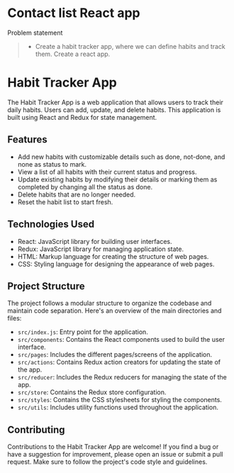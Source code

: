 # Contact list React app

Problem statement

> - Create a habit tracker app, where we can define habits and track them. Create a react app.

#

# Habit Tracker App

The Habit Tracker App is a web application that allows users to track their daily habits. Users can add, update, and delete habits. This application is built using React and Redux for state management.

## Features

- Add new habits with customizable details such as done, not-done, and none as status to mark.
- View a list of all habits with their current status and progress.
- Update existing habits by modifying their details or marking them as completed by changing all the status as done.
- Delete habits that are no longer needed.
- Reset the habit list to start fresh.

## Technologies Used

- React: JavaScript library for building user interfaces.
- Redux: JavaScript library for managing application state.
- HTML: Markup language for creating the structure of web pages.
- CSS: Styling language for designing the appearance of web pages.

## Project Structure

The project follows a modular structure to organize the codebase and maintain code separation. Here's an overview of the main directories and files:

- `src/index.js`: Entry point for the application.
- `src/components`: Contains the React components used to build the user interface.
- `src/pages`: Includes the different pages/screens of the application.
- `src/actions`: Contains Redux action creators for updating the state of the app.
- `src/reducer`: Includes the Redux reducers for managing the state of the app.
- `src/store`: Contains the Redux store configuration.
- `src/styles`: Contains the CSS stylesheets for styling the components.
- `src/utils`: Includes utility functions used throughout the application.

## Contributing

Contributions to the Habit Tracker App are welcome! If you find a bug or have a suggestion for improvement, please open an issue or submit a pull request. Make sure to follow the project's code style and guidelines.
